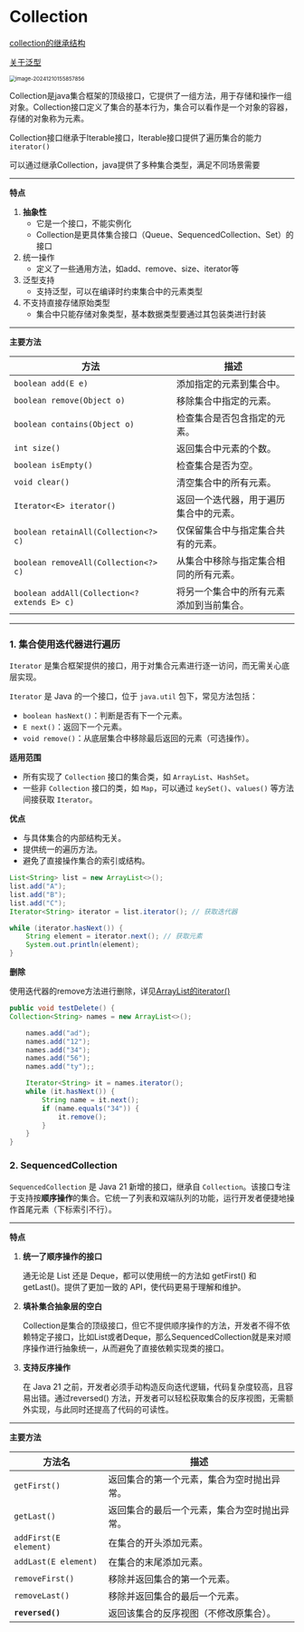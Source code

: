 # Collection

[collection的继承结构](D:\study\java\notes\collection.mdj)

[关于泛型](D:\study\java\notes\集合\泛型.md)

<img src="https://typora-image-jiege.oss-cn-hangzhou.aliyuncs.com/jiegeisstudyingjava-12581/image-20241210155857856.png" alt="image-20241210155857856" style="zoom:67%;" />

Collection是java集合框架的顶级接口，它提供了一组方法，用于存储和操作一组对象。Collection接口定义了集合的基本行为，集合可以看作是一个对象的容器，存储的对象称为元素。

Collection接口继承于Iterable接口，Iterable接口提供了遍历集合的能力 `iterator()`

可以通过继承Collection，java提供了多种集合类型，满足不同场景需要

---

**特点**

1. **抽象性**
   - 它是一个接口，不能实例化
   - Collection是更具体集合接口（Queue、SequencedCollection、Set）的接口
2. 统一操作
   - 定义了一些通用方法，如add、remove、size、iterator等
3. 泛型支持
   - 支持泛型，可以在编译时约束集合中的元素类型
4. 不支持直接存储原始类型
   - 集合中只能存储对象类型，基本数据类型要通过其包装类进行封装

---

**主要方法**

| 方法                                        | 描述                                     |
| ------------------------------------------- | ---------------------------------------- |
| `boolean add(E e)`                          | 添加指定的元素到集合中。                 |
| `boolean remove(Object o)`                  | 移除集合中指定的元素。                   |
| `boolean contains(Object o)`                | 检查集合是否包含指定的元素。             |
| `int size()`                                | 返回集合中元素的个数。                   |
| `boolean isEmpty()`                         | 检查集合是否为空。                       |
| `void clear()`                              | 清空集合中的所有元素。                   |
| `Iterator<E> iterator()`                    | 返回一个迭代器，用于遍历集合中的元素。   |
| `boolean retainAll(Collection<?> c)`        | 仅保留集合中与指定集合共有的元素。       |
| `boolean removeAll(Collection<?> c)`        | 从集合中移除与指定集合相同的所有元素。   |
| `boolean addAll(Collection<? extends E> c)` | 将另一个集合中的所有元素添加到当前集合。 |

---



### 1. 集合使用迭代器进行遍历

`Iterator` 是集合框架提供的接口，用于对集合元素进行逐一访问，而无需关心底层实现。


`Iterator` 是 Java 的一个接口，位于 `java.util` 包下，常见方法包括：

- `boolean hasNext()`：判断是否有下一个元素。
- `E next()`：返回下一个元素。
- `void remove()`：从底层集合中移除最后返回的元素（可选操作）。

**适用范围**

- 所有实现了 `Collection` 接口的集合类，如 `ArrayList`、`HashSet`。
- 一些非 `Collection` 接口的类，如 `Map`，可以通过 `keySet()`、`values()` 等方法间接获取 `Iterator`。

**优点**

- 与具体集合的内部结构无关。
- 提供统一的遍历方法。
- 避免了直接操作集合的索引或结构。

```java
List<String> list = new ArrayList<>();
list.add("A");
list.add("B");
list.add("C");
Iterator<String> iterator = list.iterator(); // 获取迭代器

while (iterator.hasNext()) {
    String element = iterator.next(); // 获取元素
    System.out.println(element);
}
```

**删除**

使用迭代器的remove方法进行删除，详见[ArrayList的iterator()](D:\study\java\notes\集合\ArrayList的iterator().md)

```java
public void testDelete() {
Collection<String> names = new ArrayList<>();

    names.add("ad");
    names.add("12");
    names.add("34");
    names.add("56");
    names.add("ty");;

    Iterator<String> it = names.iterator();
    while (it.hasNext()) {
    	String name = it.next(); 
		if (name.equals("34")) {
			it.remove();
		}
    }
}
```





### 2. SequencedCollection

`SequencedCollection` 是 Java 21 新增的接口，继承自 `Collection`。该接口专注于支持按**顺序操作**的集合。它统一了列表和双端队列的功能，运行开发者便捷地操作首尾元素（下标索引不行）。

---

**特点**

1. **统一了顺序操作的接口**

   通无论是 List 还是 Deque，都可以使用统一的方法如 getFirst() 和 getLast()。提供了更加一致的 API，使代码更易于理解和维护。

2. **填补集合抽象层的空白**

   Collection是集合的顶级接口，但它不提供顺序操作的方法，开发者不得不依赖特定子接口，比如List或者Deque，那么SequencedCollection就是来对顺序操作进行抽象统一，从而避免了直接依赖实现类的接口。

3. **支持反序操作**

   在 Java 21 之前，开发者必须手动构造反向迭代逻辑，代码复杂度较高，且容易出错。通过reversed() 方法，开发者可以轻松获取集合的反序视图，无需额外实现，与此同时还提高了代码的可读性。

---

**主要方法**

| 方法名                | 描述                                         |
| --------------------- | -------------------------------------------- |
| `getFirst()`          | 返回集合的第一个元素，集合为空时抛出异常。   |
| `getLast()`           | 返回集合的最后一个元素，集合为空时抛出异常。 |
| `addFirst(E element)` | 在集合的开头添加元素。                       |
| `addLast(E element)`  | 在集合的末尾添加元素。                       |
| `removeFirst()`       | 移除并返回集合的第一个元素。                 |
| `removeLast()`        | 移除并返回集合的最后一个元素。               |
| **`reversed()`**      | 返回该集合的反序视图（不修改原集合）。       |

